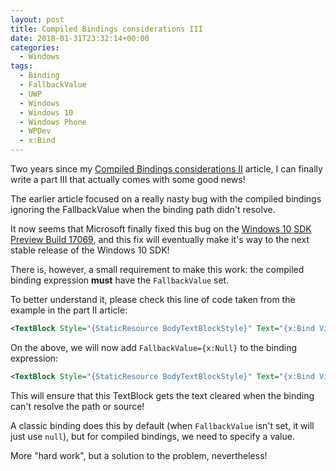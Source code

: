 ```yaml
---
layout: post
title: Compiled Bindings considerations III
date: 2018-01-31T23:32:14+00:00
categories:
  - Windows
tags:
  - Binding
  - FallbackValue
  - UWP
  - Windows
  - Windows 10
  - Windows Phone
  - WPDev
  - x:Bind
---
```

Two years since my [Compiled Bindings considerations II](https://www.pedrolamas.com/2016/01/08/compiled-bindings-considerations-ii/) article, I can finally write a part III that actually comes with some good news!

The earlier article focused on a really nasty bug with the compiled bindings ignoring the FallbackValue when the binding path didn't resolve.

It now seems that Microsoft finally fixed this bug on the [Windows 10 SDK Preview Build 17069](https://blogs.windows.com/buildingapps/2018/01/17/windows-10-sdk-preview-build-17069-now-available), and this fix will eventually make it's way to the next stable release of the Windows 10 SDK!

There is, however, a small requirement to make this work: the compiled binding expression **must** have the `FallbackValue` set.

To better understand it, please check this line of code taken from the example in the part II article:

```xml
<TextBlock Style="{StaticResource BodyTextBlockStyle}" Text="{x:Bind ViewModel.CurrentTime.CurrentTimeTicks, Mode=OneWay}" />
```

On the above, we will now add `FallbackValue={x:Null}` to the binding expression:

```xml
<TextBlock Style="{StaticResource BodyTextBlockStyle}" Text="{x:Bind ViewModel.CurrentTime.CurrentTimeTicks, Mode=OneWay, FallbackValue={x:Null}}" />
```

This will ensure that this TextBlock gets the text cleared when the binding can't resolve the path or source!

A classic binding does this by default (when `FallbackValue` isn't set, it will just use `null`), but for compiled bindings, we need to specify a value.

More "hard work", but a solution to the problem, nevertheless!